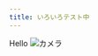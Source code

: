 ```yaml
---
title: いろいろテスト中
---
```

Hello
![カメラ](https://www.dropbox.com/s/nnqe46ucwtebh2y/a2cda0593e69bf91500159c0018f6cd2.jpg?raw=1)